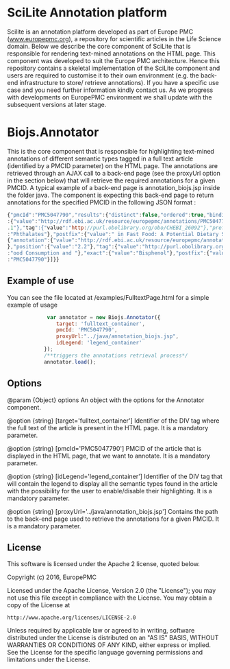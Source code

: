 # SciLite Annotation platform

Scilite is an annotation platform developed as part of Europe PMC (www.europepmc.org), a repository for scientific articles in the Life Science domain. Below we describe the core component of SciLite that is responsible for rendering text-mined annotations on the HTML page. This component was developed to suit the Europe PMC architecture. Hence this repository contains a skeletal implementation of the SciLite component and users are required to customise it to their own environment (e.g. the back-end infrastructure to store/ retrieve annotations). If you have a specific use case and you need further information kindly contact us. As we progress with developments on EuropePMC environment we shall update with the subsequent versions at later stage.

# Biojs.Annotator

This is the core component that is responsible for highlighting text-mined annotations of different semantic types tagged in a full text article (identified by a PMCID parameter) on the HTML page.
The annotations are retrieved through an AJAX call to a back-end page (see the proxyUrl option in the section below) that will retrieve the required annotations for a given PMCID. A typical example of a back-end page is annotation_biojs.jsp inside the folder java.
The component is expecting this back-end page to return annotations for the specified PMCID in the following JSON format :
 ```javascript
 {"pmcId":"PMC5047790","results":{"distinct":false,"ordered":true,"bindings":[{"annotation"
:{"value":"http://rdf.ebi.ac.uk/resource/europepmc/annotations/PMC5047790#1-1"},"position":{"value":"1
.1"},"tag":{"value":"http://purl.obolibrary.org/obo/CHEBI_26092"},"prefix":{"value":""},"exact":{"value"
:"Phthalates"},"postfix":{"value":" in Fast Food: A Potential Dietary Sourc"},"pmcid":"PMC5047790"},
{"annotation":{"value":"http://rdf.ebi.ac.uk/resource/europepmc/annotations/PMC5047790#2-2"
},"position":{"value":"2.2"},"tag":{"value":"http://purl.obolibrary.org/obo/CHEBI_22901"},"prefix":{"value"
:"ood Consumption and "},"exact":{"value":"Bisphenol"},"postfix":{"value":" A and Phthalates Ex"},"pmcid"
:"PMC5047790"}]}}
 ```

## Example of use

You can see the file located at /examples/FulltextPage.html for a simple example of usage

```javascript
             var annotator = new Biojs.Annotator({
				target: 'fulltext_container',  
				pmcId: 'PMC5047790',
				proxyUrl:"../java/annotation_biojs.jsp",
				idLegend: 'legend_container'
		    });	
		    /**triggers the annotations retrieval process*/
			annotator.load();

```

## Options

@param {Object} options An object with the options for the Annotator component.
   
@option {string} [target='fulltext_container']
   Identifier of the DIV tag where the full text of the article is present in the HTML page. It is a mandatory parameter.
  
@option {string} [pmcId='PMC5047790']
   PMCID of the article that is displayed in the HTML page, that we want to annotate. It is a mandatory parameter.

@option {string} [idLegend='legend_container']
   Identifier of the DIV tag that will contain the legend to display all the semantic types found in the article with the possibility for the user to enable/disable their highlighting. It is a mandatory parameter.
  
@option {string} [proxyUrl='../java/annotation_biojs.jsp']
   Contains the path to the back-end page used to retrieve the annotations for a given PMCID. It is a mandatory parameter.


## License 

This software is licensed under the Apache 2 license, quoted below.

Copyright (c) 2016, EuropePMC

Licensed under the Apache License, Version 2.0 (the "License"); you may not
use this file except in compliance with the License. You may obtain a copy of
the License at

    http://www.apache.org/licenses/LICENSE-2.0

Unless required by applicable law or agreed to in writing, software
distributed under the License is distributed on an "AS IS" BASIS, WITHOUT
WARRANTIES OR CONDITIONS OF ANY KIND, either express or implied. See the
License for the specific language governing permissions and limitations under
the License.

